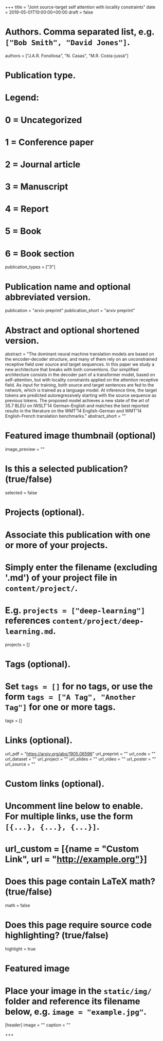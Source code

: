 +++
title = "Joint source-target self attention with locality constraints"
date = 2019-05-01T10:00:00+00:00
draft = false

# Authors. Comma separated list, e.g. `["Bob Smith", "David Jones"]`.
authors = ["J.A.R. Fonollosa", "N. Casas", "M.R. Costa-jussà"]

# Publication type.
# Legend:
# 0 = Uncategorized
# 1 = Conference paper
# 2 = Journal article
# 3 = Manuscript
# 4 = Report
# 5 = Book
# 6 = Book section
publication_types = ["3"]

# Publication name and optional abbreviated version.
publication = "arxiv preprint"
publication_short = "arxiv preprint"

# Abstract and optional shortened version.
abstract = "The dominant neural machine translation models are based on the encoder-decoder structure, and many of them rely on an unconstrained receptive field over source and target sequences. In this paper we study a new architecture that breaks with both conventions. Our simplified architecture consists in the decoder part of a transformer model, based on self-attention, but with locality constraints applied on the attention receptive field. As input for training, both source and target sentences are fed to the network, which is trained as a language model. At inference time, the target tokens are predicted autoregressively starting with the source sequence as previous tokens. The proposed model achieves a new state of the art of 35.7 BLEU on IWSLT'14 German-English and matches the best reported results in the literature on the WMT'14 English-German and WMT'14 English-French translation benchmarks."
abstract_short = ""

# Featured image thumbnail (optional)
image_preview = ""

# Is this a selected publication? (true/false)
selected = false

# Projects (optional).
#   Associate this publication with one or more of your projects.
#   Simply enter the filename (excluding '.md') of your project file in `content/project/`.
#   E.g. `projects = ["deep-learning"]` references `content/project/deep-learning.md`.
projects = []

# Tags (optional).
#   Set `tags = []` for no tags, or use the form `tags = ["A Tag", "Another Tag"]` for one or more tags.
tags = []

# Links (optional).
url_pdf = "https://arxiv.org/abs/1905.06596"
url_preprint = ""
url_code = ""
url_dataset = ""
url_project = ""
url_slides = ""
url_video = ""
url_poster = ""
url_source = ""

# Custom links (optional).
#   Uncomment line below to enable. For multiple links, use the form `[{...}, {...}, {...}]`.
# url_custom = [{name = "Custom Link", url = "http://example.org"}]

# Does this page contain LaTeX math? (true/false)
math = false

# Does this page require source code highlighting? (true/false)
highlight = true

# Featured image
# Place your image in the `static/img/` folder and reference its filename below, e.g. `image = "example.jpg"`.
[header]
image = ""
caption = ""

+++

